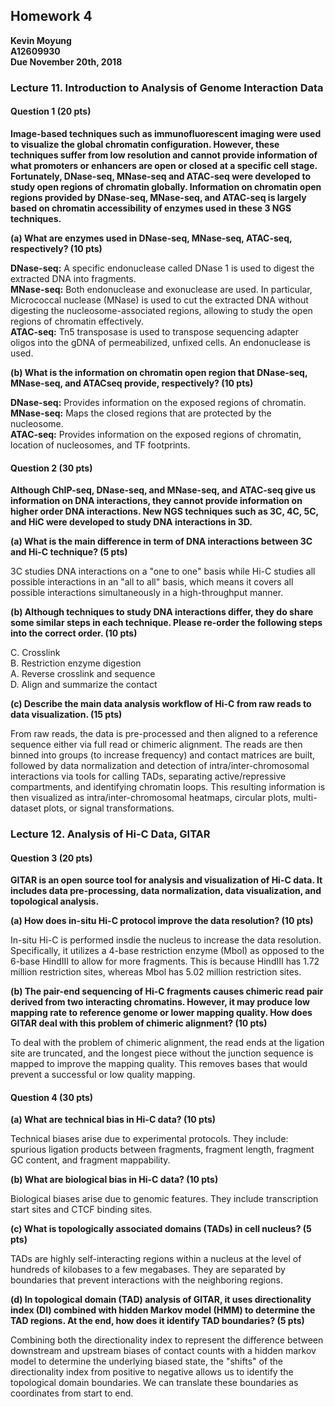 ## Homework 4

**Kevin Moyung**  
**A12609930**  
**Due November 20th, 2018**  

### Lecture 11. Introduction to Analysis of Genome Interaction Data

#### Question 1 (20 pts)

**Image-based techniques such as immunofluorescent imaging were used to visualize the
global chromatin configuration. However, these techniques suffer from low resolution and
cannot provide information of what promoters or enhancers are open or closed at a specific
cell stage. Fortunately, DNase-seq, MNase-seq and ATAC-seq were developed to study
open regions of chromatin globally. Information on chromatin open regions provided by
DNase-seq, MNase-seq, and ATAC-seq is largely based on chromatin accessibility of
enzymes used in these 3 NGS techniques.**

**(a) What are enzymes used in DNase-seq, MNase-seq, ATAC-seq, respectively? (10 pts)**

**DNase-seq:** A specific endonuclease called DNase 1 is used to digest the extracted DNA into fragments.  
**MNase-seq:** Both endonuclease and exonuclease are used. In particular, Micrococcal nuclease (MNase) is used to cut the extracted DNA without digesting the nucleosome-associated regions, allowing to study the open regions of chromatin effectively.  
**ATAC-seq:** Tn5 transposase is used to transpose sequencing adapter oligos into the gDNA of permeabilized, unfixed cells. An endonuclease is used.  

**(b) What is the information on chromatin open region that DNase-seq, MNase-seq, and ATACseq
provide, respectively? (10 pts)**

**DNase-seq:** Provides information on the exposed regions of chromatin.  
**MNase-seq:** Maps the closed regions that are protected by the nucleosome.  
**ATAC-seq:** Provides information on the exposed regions of chromatin, location of nucleosomes, and TF footprints.  

#### Question 2 (30 pts)

**Although ChIP-seq, DNase-seq, and MNase-seq, and ATAC-seq give us information on
DNA interactions, they cannot provide information on higher order DNA interactions. New
NGS techniques such as 3C, 4C, 5C, and HiC were developed to study DNA interactions in
3D.**

**(a) What is the main difference in term of DNA interactions between 3C and Hi-C technique? (5
pts)**

3C studies DNA interactions on a "one to one" basis while Hi-C studies all possible interactions in an "all to all" basis, which means it covers all possible interactions simultaneously in a high-throughput manner.  

**(b) Although techniques to study DNA interactions differ, they do share some similar steps in
each technique. Please re-order the following steps into the correct order. (10 pts)**

C. Crosslink  
B. Restriction enzyme digestion   
A. Reverse crosslink and sequence  
D. Align and summarize the contact  
  
**(c) Describe the main data analysis workflow of Hi-C from raw reads to data visualization. (15
pts)**

From raw reads, the data is pre-processed and then aligned to a reference sequence either via full read or chimeric alignment. The reads are then binned into groups (to increase frequency) and contact matrices are built, followed by data normalization and detection of intra/inter-chromosomal interactions via tools for calling TADs, separating active/repressive compartments, and identifying chromatin loops. This resulting information is then visualized as intra/inter-chromosomal heatmaps, circular plots, multi-dataset plots, or signal transformations.

### Lecture 12. Analysis of Hi-C Data, GITAR

#### Question 3 (20 pts)

**GITAR is an open source tool for analysis and visualization of Hi-C data. It includes data
pre-processing, data normalization, data visualization, and topological analysis.**

**(a) How does in-situ Hi-C protocol improve the data resolution? (10 pts)**

In-situ Hi-C is performed insdie the nucleus to increase the data resolution. Specifically, it utilizes a 4-base restriction enzyme (Mbol) as opposed to the 6-base HindIII to allow for more fragments. This is because HindIII has 1.72 million restriction sites, whereas Mbol has 5.02 million restriction sites.

**(b) The pair-end sequencing of Hi-C fragments causes chimeric read pair derived from two
interacting chromatins. However, it may produce low mapping rate to reference genome or lower
mapping quality. How does GITAR deal with this problem of chimeric alignment? (10 pts)**

To deal with the problem of chimeric alignment, the read ends at the ligation site are truncated, and the longest piece without the junction sequence is mapped to improve the mapping quality. This removes bases that would prevent a successful or low quality mapping.

#### Question 4 (30 pts)

**(a) What are technical bias in Hi-C data? (10 pts)**

Technical biases arise due to experimental protocols. They include: spurious ligation products between fragments, fragment length, fragment GC content, and fragment mappability. 

**(b) What are biological bias in Hi-C data? (10 pts)**

Biological biases arise due to genomic features. They include transcription start sites and CTCF binding sites.

**(c) What is topologically associated domains (TADs) in cell nucleus? (5 pts)**

TADs are highly self-interacting regions within a nucleus at the level of hundreds of kilobases to a few megabases. They are separated by boundaries that prevent interactions with the neighboring regions. 

**(d) In topological domain (TAD) analysis of GITAR, it uses directionality index (DI) combined
with hidden Markov model (HMM) to determine the TAD regions. At the end, how does it
identify TAD boundaries? (5 pts)**

Combining both the directionality index to represent the difference between downstream and upstream biases of contact counts with a hidden markov model to determine the underlying biased state, the "shifts" of the directionality index from positive to negative allows us to identify the topological domain boundaries. We can translate these boundaries as coordinates from start to end.
